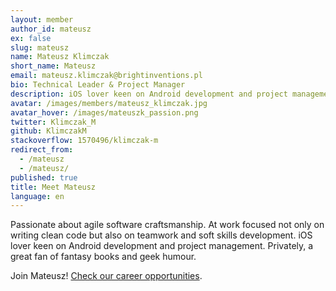 ```yaml
---
layout: member
author_id: mateusz
ex: false
slug: mateusz
name: Mateusz Klimczak
short_name: Mateusz
email: mateusz.klimczak@brightinventions.pl
bio: Technical Leader & Project Manager
description: iOS lover keen on Android development and project management
avatar: /images/members/mateusz_klimczak.jpg
avatar_hover: /images/mateuszk_passion.png
twitter: Klimczak_M
github: KlimczakM
stackoverflow: 1570496/klimczak-m
redirect_from:
  - /mateusz
  - /mateusz/
published: true
title: Meet Mateusz
language: en
---
```

Passionate about agile software craftsmanship. At work focused not only on writing clean code but also on teamwork and soft skills development. iOS lover keen on Android development and project management. Privately, a great fan of fantasy books and geek humour.

Join Mateusz! [Check our career opportunities](/career).
